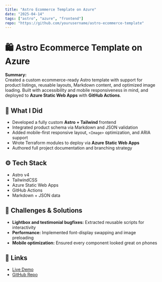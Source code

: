 ```yaml
---
title: "Astro Ecommerce Template on Azure"
date: "2025-04-14"
tags: ["astro", "azure", "frontend"]
repo: "https://github.com/yourusername/astro-ecommerce-template"
---
```


# 🛍️ Astro Ecommerce Template on Azure

**Summary:**  
Created a custom ecommerce-ready Astro template with support for product listings, reusable layouts, Markdown content, and optimized image loading. Built with accessibility and mobile responsiveness in mind, and deployed to **Azure Static Web Apps** with **GitHub Actions**.

## 🚀 What I Did
- Developed a fully custom **Astro + Tailwind** frontend
- Integrated product schema via Markdown and JSON validation
- Added mobile-first responsive layout, `<Image>` optimization, and ARIA support
- Wrote Terraform modules to deploy via **Azure Static Web Apps**
- Authored full project documentation and branching strategy

## ⚙️ Tech Stack
- Astro v4
- TailwindCSS
- Azure Static Web Apps
- GitHub Actions
- Markdown + JSON data

## 🧠 Challenges & Solutions
- **Lightbox and testimonial bugfixes:** Extracted reusable scripts for interactivity
- **Performance:** Implemented font-display swapping and image preloading
- **Mobile optimization:** Ensured every component looked great on phones

## 🔗 Links
- [Live Demo](https://yourdomain.com)  
- [GitHub Repo](https://github.com/yourusername/astro-ecommerce-template)
